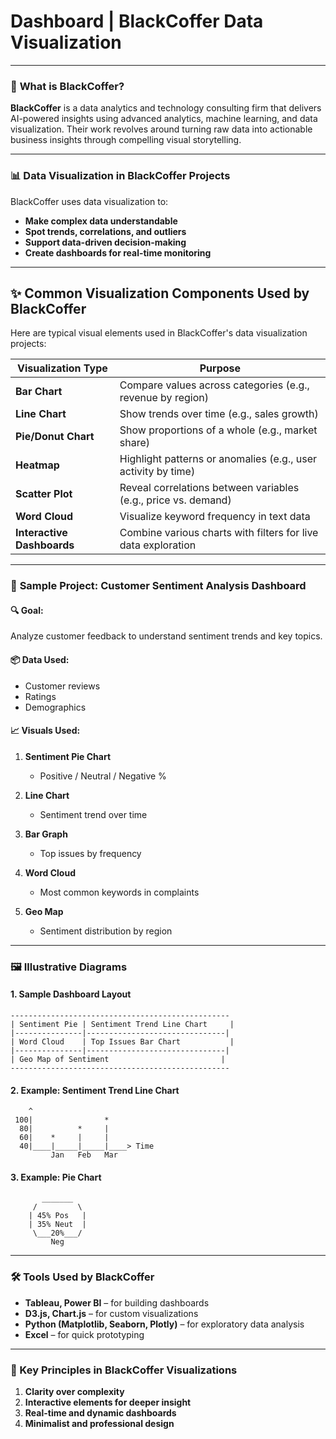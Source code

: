 # Dashboard | BlackCoffer Data Visualization #

---

### 🧠 **What is BlackCoffer?**

**BlackCoffer** is a data analytics and technology consulting firm that delivers AI-powered insights using advanced analytics, machine learning, and data visualization. Their work revolves around turning raw data into actionable business insights through compelling visual storytelling.

---

### 📊 **Data Visualization in BlackCoffer Projects**

BlackCoffer uses data visualization to:

* **Make complex data understandable**
* **Spot trends, correlations, and outliers**
* **Support data-driven decision-making**
* **Create dashboards for real-time monitoring**

---

## ✨ Common Visualization Components Used by BlackCoffer

Here are typical visual elements used in BlackCoffer's data visualization projects:

| Visualization Type         | Purpose                                                        |
| -------------------------- | -------------------------------------------------------------- |
| **Bar Chart**              | Compare values across categories (e.g., revenue by region)     |
| **Line Chart**             | Show trends over time (e.g., sales growth)                     |
| **Pie/Donut Chart**        | Show proportions of a whole (e.g., market share)               |
| **Heatmap**                | Highlight patterns or anomalies (e.g., user activity by time)  |
| **Scatter Plot**           | Reveal correlations between variables (e.g., price vs. demand) |
| **Word Cloud**             | Visualize keyword frequency in text data                       |
| **Interactive Dashboards** | Combine various charts with filters for live data exploration  |

---

### 📁 **Sample Project: Customer Sentiment Analysis Dashboard**

#### 🔍 **Goal:**

Analyze customer feedback to understand sentiment trends and key topics.

#### 📦 **Data Used:**

* Customer reviews
* Ratings
* Demographics

#### 📈 **Visuals Used:**

1. **Sentiment Pie Chart**

   * Positive / Neutral / Negative %
2. **Line Chart**

   * Sentiment trend over time
3. **Bar Graph**

   * Top issues by frequency
4. **Word Cloud**

   * Most common keywords in complaints
5. **Geo Map**

   * Sentiment distribution by region

---

### 🖼️ **Illustrative Diagrams**

#### 1. **Sample Dashboard Layout**

```
-------------------------------------------------
| Sentiment Pie | Sentiment Trend Line Chart     |
|---------------|-------------------------------|
| Word Cloud    | Top Issues Bar Chart           |
|---------------|-------------------------------|
| Geo Map of Sentiment                         |
-------------------------------------------------
```

#### 2. **Example: Sentiment Trend Line Chart**

```text
    ^
 100|                *
  80|          *     |
  60|    *     |     |
  40|____|_____|_____|____> Time
         Jan   Feb   Mar
```

#### 3. **Example: Pie Chart**

```
       _______
     /         \ 
    | 45% Pos   |
    | 35% Neut  |
     \___20%___/
         Neg
```

---

### 🛠️ **Tools Used by BlackCoffer**

* **Tableau, Power BI** – for building dashboards
* **D3.js, Chart.js** – for custom visualizations
* **Python (Matplotlib, Seaborn, Plotly)** – for exploratory data analysis
* **Excel** – for quick prototyping

---

### 📌 Key Principles in BlackCoffer Visualizations

1. **Clarity over complexity**
2. **Interactive elements for deeper insight**
3. **Real-time and dynamic dashboards**
4. **Minimalist and professional design**


